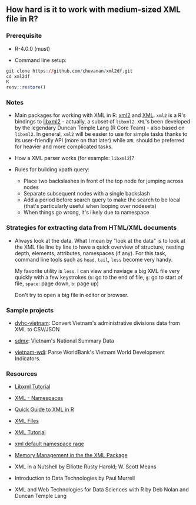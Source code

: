 

## How hard is it to work with medium-sized XML file in R?


### Prerequisite

* R-4.0.0 (must)

* Command line setup:

```r
git clone https://github.com/chuvanan/xml2df.git
cd xml2df
R
renv::restore()
```

### Notes

* Main packages for working with XML in R: [xml2](https://github.com/r-lib/xml2)
  and [XML](http://www.omegahat.net/RSXML/). `xml2` is a R's bindings to
  [libxml2](http://xmlsoft.org/) - actually, a subset of `libxml2`. `XML`'s been
  developed by the legendary Duncan Temple Lang (R Core Team) - also based on
  `libxml2`. In general, `xml2` will be easier to use for simple tasks thanks to
  its user-friendly API (more on that later) while `XML` should be preferred for
  heavier and more complicated tasks.

* How a XML parser works (for example: `libxml2`)?

* Rules for building xpath query:
  * Place two backslashes in front of the top node for jumping across nodes
  * Separate subsequent nodes with a single backslash
  * Add a period before search query to make the search to be local (that's
    particularly useful when looping over nodesets)
  * When things go wrong, it's likely due to namespace


### Strategies for extracting data from HTML/XML documents

* Always look at the data. What I mean by "look at the data" is to look at the
  XML file line by line to have a quick overview of structure, nesting depth,
  elements, attributes, namespaces (if any). For this task, command line tools
  such as `head`, `tail`, `less` become very handy.

  My favorite utility is `less`. I can view and naviage a big XML file very
  quickly with a few keystrokes (`G`: go to the end of file, `g`: go to start of
  file, `space`: page down, `b`: page up)

  Don't try to open a big file in editor or browser.



### Sample projects

* [dvhc-vietnam](https://github.com/chuvanan/dvhc-vietnam): Convert Vietnam's
  administrative divisions data from XML to CSV/JSON

* [sdmx](https://github.com/chuvanan/sdmx): Vietnam's National Summary Data

* [vietnam-wdi](https://github.com/chuvanan/xml2df/blob/master/vietnam-wdi.r):
  Parse WorldBank's Vietnam World Development Indicators.

### Resources

* [Libxml Tutorial](http://xmlsoft.org/tutorial/index.html)

* [XML - Namespaces](https://www.tutorialspoint.com/xml/xml_namespaces.htm)

* [Quick Guide to XML in R](https://lecy.github.io/Open-Data-for-Nonprofit-Research/Quick_Guide_to_XML_in_R.html)

* [XML Files](https://www.xmlfiles.com/)

* [XML Tutorial](https://www.w3schools.com/xml/default.asp)

* [xml default namespace rage](https://gist.github.com/jennybc/bbe4de369e8d3c9621c2b43949223b3b)

* [Memory Management in the the XML Package](http://www.omegahat.net/RSXML/MemoryManagement.html)

* XML in a Nutshell by Elliotte Rusty Harold; W. Scott Means

* Introduction to Data Technologies by Paul Murrell

* XML and Web Technologies for Data Sciences with R by Deb Nolan and Duncan
  Temple Lang
